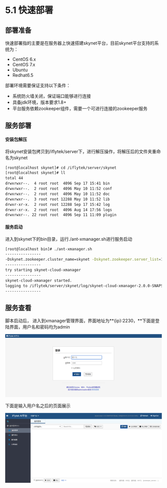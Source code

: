 # 5.1 快速部署

## 部署准备

快速部署指的主要是在服务器上快速搭建skynet平台，目前skynet平台支持的系统为：

* CentOS 6.x
* CentOS 7.x
* Ubuntu
* Redhat6.5

部署环境需要保证支持以下条件：

* 系统防火墙关闭，保证端口能够进行连接
* 具备jdk环境，版本要求1.8+
* 平台服务依赖zookeeper组件，需要一个可进行连接的zookeeper服务

## 服务部署

#### 安装包解压

将skynet安装包拷贝到/iflytek/server下，进行解压操作，将解压后的文件夹重命名为skynet

```bash
[root@localhost skynet]# cd /iflytek/server/skynet
[root@localhost skynet]# ll
total 44
drwxrwxr--.  4 root root  4096 Sep 17 15:41 bin
drwxrwxr--.  2 root root  4096 May 10 11:52 conf
drwxrwxr--.  2 root root  4096 May 10 11:52 doc
drwxrwxr--.  3 root root 12288 May 10 11:52 lib
drwxr-xr-x.  2 root root 12288 Sep 17 15:42 log
drwxr-xr-x.  2 root root  4096 Aug 14 17:56 logs
drwxrwxr--. 22 root root  4096 Sep 11 11:09 plugin
```

#### 服务启动

进入到skynet下的bin目录，运行./ant-xmanager.sh进行服务启动

```bash
[root@localhost bin]# ./ant-xmanager.sh 
----------------
-Dskynet.zookeeper.cluster_name=skynet -Dskynet.zookeeper.server_list=127.0.0.1:2181 -Dskynet.zookeeper.session_timeout=20000 -Dskynet.zookeeper.connection_timeout=30000
----------------
try starting skynet-cloud-xmanager
----------------
skynet-cloud-xmanager started.
logging to /iflytek/server/skynet/log/skynet-cloud-xmanager-2.0.0-SNAPSHOT.log
----------------
```

## 服务查看

脚本启动后， 进入到xmanager管理界面，界面地址为**{ip}:2230，**下面是登陆界面，用户名和密码均为admin

![](../.gitbook/assets/image%20%2849%29.png)

下面是输入用户名之后的页面展示

![](../.gitbook/assets/image%20%2815%29.png)

